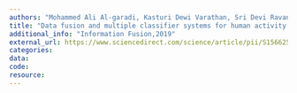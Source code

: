 ```yaml
---
authors: "Mohammed Ali Al-garadi, Kasturi Dewi Varathan, Sri Devi Ravana"
title: "Data fusion and multiple classifier systems for human activity detection and health monitoring: Review and open research directions."
additional_info: "Information Fusion,2019" 
external_url: https://www.sciencedirect.com/science/article/pii/S1566253518304135
categories:
data:
code:
resource:   
---
```

